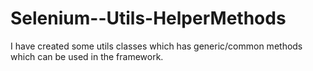 # Selenium--Utils-HelperMethods
I have created some utils classes which has generic/common  methods which can be used in the framework.

